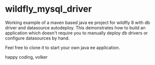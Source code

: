wildfly_mysql_driver
====================

Working example of a maven based java ee project for wildfly 8 with db driver and datasource autodeploy.
This demonstrates how to build an application which doesn't require you to manually deploy db drivers
or configure datasources by hand.

Feel free to clone it to start your own java ee application.


happy coding,
volker
